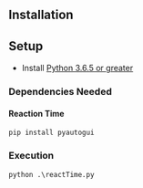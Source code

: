 
## Installation

## Setup

- Install [Python 3.6.5 or greater](https://www.python.org/downloads/)

### Dependencies Needed
#### Reaction Time
```
pip install pyautogui
```

### Execution

```
python .\reactTime.py
```
